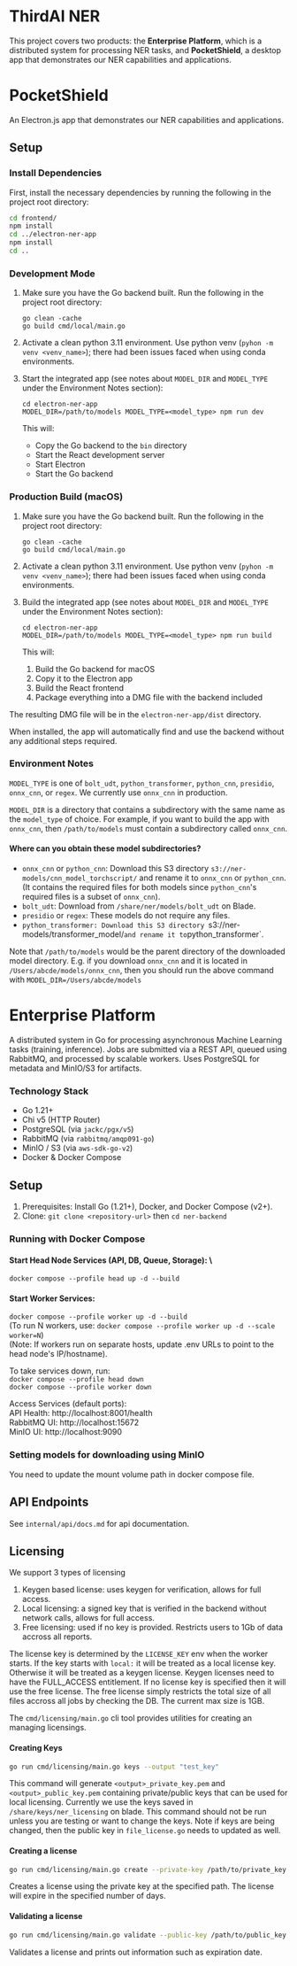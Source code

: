 # ThirdAI NER
This project covers two products: the **Enterprise Platform**, which is a distributed system for processing NER tasks, and **PocketShield**, a desktop app that demonstrates our NER capabilities and applications.

# PocketShield

An Electron.js app that demonstrates our NER capabilities and applications.

## Setup

### Install Dependencies

First, install the necessary dependencies by running the following in the project root directory:

```bash
cd frontend/
npm install
cd ../electron-ner-app
npm install
cd ..
```

### Development Mode

1. Make sure you have the Go backend built. Run the following in the project root directory:
   ```
   go clean -cache
   go build cmd/local/main.go
   ```

2. Activate a clean python 3.11 environment. Use python venv (`pyhon -m venv <venv_name>`); there had been issues faced when using conda environments.

3. Start the integrated app (see notes about `MODEL_DIR` and `MODEL_TYPE` under the Environment Notes section):
   ```
   cd electron-ner-app
   MODEL_DIR=/path/to/models MODEL_TYPE=<model_type> npm run dev
   ```
   This will:
   - Copy the Go backend to the `bin` directory
   - Start the React development server
   - Start Electron
   - Start the Go backend

### Production Build (macOS)

1. Make sure you have the Go backend built. Run the following in the project root directory:
   ```
   go clean -cache
   go build cmd/local/main.go
   ```

2. Activate a clean python 3.11 environment. Use python venv (`pyhon -m venv <venv_name>`); there had been issues faced when using conda environments.

3. Build the integrated app (see notes about `MODEL_DIR` and `MODEL_TYPE` under the Environment Notes section):
   ```
   cd electron-ner-app
   MODEL_DIR=/path/to/models MODEL_TYPE=<model_type> npm run build
   ```
   This will:
   1. Build the Go backend for macOS
   2. Copy it to the Electron app
   3. Build the React frontend
   4. Package everything into a DMG file with the backend included

The resulting DMG file will be in the `electron-ner-app/dist` directory. 

When installed, the app will automatically find and use the backend without any additional steps required.

### Environment Notes

`MODEL_TYPE` is one of `bolt_udt`, `python_transformer`, `python_cnn`, `presidio`, `onnx_cnn`, or `regex`. We currently use `onnx_cnn` in production.

`MODEL_DIR` is a directory that contains a subdirectory with the same name as the `model_type` of choice. For example, if you want to build the app with `onnx_cnn`, then `/path/to/models` must contain a subdirectory called `onnx_cnn`.

#### Where can you obtain these model subdirectories?
- `onnx_cnn` or `python_cnn`: Download this S3 directory `s3://ner-models/cnn_model_torchscript/` and rename it to `onnx_cnn` or `python_cnn`. (It contains the required files for both models since `python_cnn`'s required files is a subset of `onnx_cnn`).
- `bolt_udt`: Download from `/share/ner/models/bolt_udt` on Blade.
- `presidio` or `regex`: These models do not require any files.
- `python_transformer: Download this S3 directory `s3://ner-models/transformer_model/` and rename it to `python_transformer`.

Note that `/path/to/models` would be the parent directory of the downloaded model directory. E.g. if you download `onnx_cnn` and it is located in `/Users/abcde/models/onnx_cnn`, then you should run the above command with `MODEL_DIR=/Users/abcde/models`


# Enterprise Platform

A distributed system in Go for processing asynchronous Machine Learning tasks (training, inference). Jobs are submitted via a REST API, queued using RabbitMQ, and processed by scalable workers. Uses PostgreSQL for metadata and MinIO/S3 for artifacts.

### Technology Stack

- Go 1.21+
- Chi v5 (HTTP Router)
- PostgreSQL (via `jackc/pgx/v5`)
- RabbitMQ (via `rabbitmq/amqp091-go`)
- MinIO / S3 (via `aws-sdk-go-v2`)
- Docker & Docker Compose

## Setup

1. Prerequisites: Install Go (1.21+), Docker, and Docker Compose (v2+).
2. Clone: `git clone <repository-url>` then `cd ner-backend`



### Running with Docker Compose

#### Start Head Node Services (API, DB, Queue, Storage): \
`docker compose --profile head up -d --build`

#### Start Worker Services:
`docker compose --profile worker up -d --build` \
(To run N workers, use: `docker compose --profile worker up -d --scale worker=N`) \
(Note: If workers run on separate hosts, update .env URLs to point to the head node's IP/hostname).

To take services down, run: \
`docker compose --profile head down` \
`docker compose --profile worker down`

Access Services (default ports): \
API Health: http://localhost:8001/health \
RabbitMQ UI: http://localhost:15672 \
MinIO UI: http://localhost:9090

### Setting models for downloading using MinIO 

You need to update the mount volume path in docker compose file.

## API Endpoints

See `internal/api/docs.md` for api documentation.

## Licensing

We support 3 types of licensing
1. Keygen based license: uses keygen for verification, allows for full access.
2. Local licensing: a signed key that is verified in the backend without network calls, allows for full access.
3. Free licensing: used if no key is provided. Restricts users to 1Gb of data accross all reports.

The license key is determined by the `LICENSE_KEY` env when the worker starts. If the key starts with `local:` it will be treated as a local license key. Otherwise it will be treated as a keygen license. Keygen licenses need to have the FULL_ACCESS entitlement. If no license key is specified then it will use the free license. The free license simply restricts the total size of all files accross all jobs by checking the DB. The current max size is 1GB.

The `cmd/licensing/main.go` cli tool provides utilities for creating an managing licensings.

#### Creating Keys
```bash
go run cmd/licensing/main.go keys --output "test_key"
```

This command will generate `<output>_private_key.pem` and `<output>_public_key.pem` containing private/public keys that can be used for local licensing. Currently we use the keys saved in `/share/keys/ner_licensing` on blade. This command should not be run unless you are testing or want to change the keys. Note if keys are being changed, then the public key in `file_license.go` needs to updated as well.

#### Creating a license

```bash
go run cmd/licensing/main.go create --private-key /path/to/private_key.pem --days 10
```

Creates a license using the private key at the specified path. The license will expire in the specified number of days. 

#### Validating a license

```bash
go run cmd/licensing/main.go validate --public-key /path/to/public_key.pem --license "your license string"
```

Validates a license and prints out information such as expiration date.
